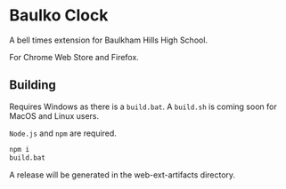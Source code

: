 # Baulko Clock

A bell times extension for Baulkham Hills High School.

For Chrome Web Store and Firefox.

## Building

Requires Windows as there is a `build.bat`. A `build.sh` is coming soon for MacOS and Linux users.

`Node.js` and `npm` are required.

```bat
npm i
build.bat
```

A release will be generated in the web-ext-artifacts directory.
